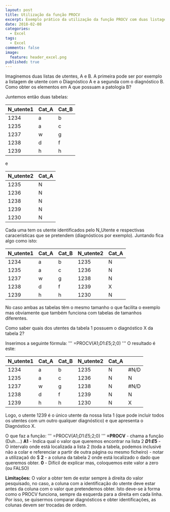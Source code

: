 ```yaml
---
layout: post
title: Utilização da função PROCV
excerpt: Exemplo prático da utilização da função PROCV com duas listagens de utentes
date: 2018-02-08
categories:
  - Excel
tags:
  - Excel
comments: false
image:
  feature: header_excel.png
published: true
---
```

Imaginemos duas listas de utentes, A e B. A primeira pode ser por exemplo a listagem de utente com o Diagnóstico A e a segunda com o diagnóstico B.
Como obter os elementos em A que possuam a patologia B?

Juntemos então duas tabelas:

| N_utente1 | Cat_A | Cat_B |
|-----------|-------|-------|
| 1234      | a     | b     |
| 1235      | a     | c     |
| 1237      | w     | g     |
| 1238      | d     | f     |
| 1239      | h     | h     |

e

| N_utente2 | Cat_A |
|-----------|-------|
| 1235      | N     |
| 1236      | N     |
| 1238      | N     |
| 1239      | N     |
| 1230      | N     |

Cada uma tem os utente identificados pelo N_Utente e respectivas caracerísticas que se pretendem (diagnósticos por exemplo).
Juntando fica algo como isto:

| N_utente1 | Cat_A | Cat_B | N_utente2 | Cat_A |
|-----------|-------|-------|-----------|-------|
| 1234      | a     | b     | 1235      | N     |
| 1235      | a     | c     | 1236      | N     |
| 1237      | w     | g     | 1238      | N     |
| 1238      | d     | f     | 1239      | X     |
| 1239      | h     | h     | 1230      | N     |

No caso ambas as tabelas têm o mesmo tamanho o que facilita o exemplo mas obviamente que também funciona com tabelas de tamanhos diferentes.

Como saber quais dos utentes da tabela 1 possuem o diagnóstico X da tabela 2?

Inserimos a seguinte fórmula:
'''
=PROCV(A1;$D$1:$E$5;2;0)
'''
O resultado é este:

| N_utente1 | Cat_A | Cat_B | N_utente2 | Cat_A |      |
|-----------|-------|-------|-----------|-------|------|
| 1234      | a     | b     | 1235      | N     | #N/D |
| 1235      | a     | c     | 1236      | N     | N    |
| 1237      | w     | g     | 1238      | N     | #N/D |
| 1238      | d     | f     | 1239      | N     | N    |
| 1239      | h     | h     | 1230      | N     | X    |

Logo, o utente 1239 é o único utente da nossa lista 1 (que pode incluir todos os utentes com um outro qualquer diagnóstico) e que apresenta o Diagnóstico X.

O que faz a função:
'''
=PROCV(A1;$D$1:$E$5;2;0)
'''
**=PROCV** - chama a função (Duh....)
**A1** - Indica qual o valor que queremos encontrar na lista 2
**$D$1:$E$5** - O intervalo onde está localizada a lista 2 (toda a tabela, podemos inclusivé não a colar e referenciar a partir de outra página ou mesmo ficheiro) - notar a utilizaçaõ do $
**2** - a coluna da tabela 2 onde está localizado o dado que queremos obter.
**0** - Difícil de explicar mas, coloquemos este valor a zero (ou FALSO)

**Limitações:** O valor a obter tem de estar sempre à direita do valor pesquisado, no caso, a coluna com a identificação do utente deve estar antes da coluna com o valor que pretendemos obter. Isto deve-se à forma como o PROCV funciona, sempre da esquerda para a direita em cada linha. Por isso, se quisermos comparar diagnósticos e obter identificações, as colunas devem ser trocadas de ordem.
